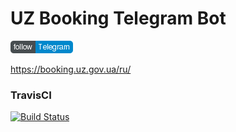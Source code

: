 # UZ Booking Telegram Bot

[![channel icon](/images/follow_telegram.png)](http://t.me/railway_booking_bot)

https://booking.uz.gov.ua/ru/

### TravisCI
[![Build Status](https://travis-ci.com/DmytryS/uz-booking-bot.svg?branch=master)](https://travis-ci.com/DmytryS/uz-booking-bot)
